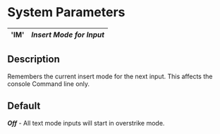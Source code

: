# System Parameters

**'IM'** |  **_Insert Mode for Input_**  
---|---  
  
##  Description

Remembers the current insert mode for the next input. This affects the console Command line only.

##  Default

**_Off_** \- All text mode inputs will start in overstrike mode.
